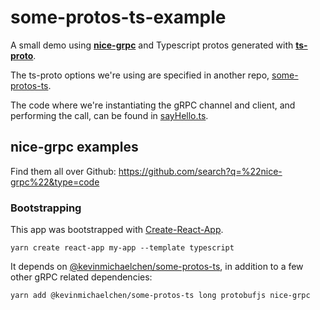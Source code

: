 # some-protos-ts-example

A small demo using [**nice-grpc**](https://github.com/deeplay-io/nice-grpc) and 
Typescript protos generated with [**ts-proto**](https://github.com/stephenh/ts-proto).

The ts-proto options we're using are specified in another repo, 
[some-protos-ts](https://github.com/kevinmichaelchen/some-protos-ts/blob/main/buf.gen.yaml).

The code where we're instantiating the gRPC channel and client, and performing 
the call, can be found in [sayHello.ts](./src/sayHello.ts).

## nice-grpc examples
Find them all over Github:
https://github.com/search?q=%22nice-grpc%22&type=code

### Bootstrapping
This app was bootstrapped with [Create-React-App](https://create-react-app.dev/docs/adding-typescript/).
```
yarn create react-app my-app --template typescript
```

It depends on [@kevinmichaelchen/some-protos-ts](https://github.com/kevinmichaelchen/some-protos-ts),
in addition to a few other gRPC related dependencies:
```
yarn add @kevinmichaelchen/some-protos-ts long protobufjs nice-grpc
```
